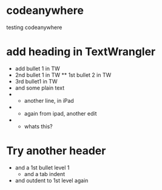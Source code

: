 # codeanywhere
testing codeanywhere
# add heading in TextWrangler
* add bullet 1 in TW
* 2nd bullet 1 in TW
** 1st bullet 2 in TW
* 3rd bullet1 in TW
* and some plain text
* * another line, in iPad
* * again from ipad, another edit
* * whats this?
# Try another header
* and a 1st bullet level 1
	* and a tab indent
* and outdent to 1st level again


